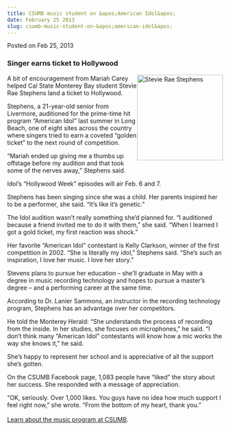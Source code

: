 ```yaml
---
title: CSUMB music student on &apos;American Idol&apos;
date: February 25 2013
slug: csumb-music-student-on-&apos;american-idol&apos;
---
```


  



<span class="date">Posted on Feb 25, 2013    </span>
<h3>Singer earns ticket to Hollywood</h3>
<p><img alt="Stevie Rae Stephens" src="https://news.csumb.edu/sites/default/files/65/attachments/news/images/stephens.jpg" style="width:200px; height:200px; float:right">A bit of
encouragement from Mariah Carey helped Cal State Monterey Bay
student Stevie Rae Stephens land a ticket to Hollywood.</img></p>
<p>Stephens, a 21-year-old senior from Livermore, auditioned for
the prime-time hit program &#x201C;American Idol&#x201D; last summer in Long
Beach, one of eight sites across the country where singers tried to
earn a coveted &#x201C;golden ticket&#x201D; to the next round of
competition.</p>
<p>&#x201C;Mariah ended up giving me a thumbs up offstage before my
audition and that took some of the nerves away,&#x201D; Stephens said.</p>
<p>Idol&#x2019;s &#x201C;Hollywood Week&#x201D; episodes will air Feb. 6 and 7.</p>
<p>Stephens has been singing since she was a child. Her parents
inspired her to be a performer, she said. &#x201C;It&#x2019;s like it&#x2019;s
genetic.&#x201D;</p>
<p>The Idol audition wasn&#x2019;t really something she&#x2019;d planned for. &#x201C;I
auditioned because a friend invited me to do it with them,&#x201D; she
said. &#x201C;When I learned I got a gold ticket, my first reaction was
shock.&#x201D;</p>
<p>Her favorite &#x201C;American Idol&#x201D; contestant is Kelly Clarkson,
winner of the first competition in 2002. &#x201C;She is literally my
idol,&#x201D; Stephens said. &#x201C;She&#x2019;s such an inspiration, I love her music.
I love her story.&#x201D;</p>
<p>Stevens plans to pursue her education &#x2013; she&#x2019;ll graduate in May
with a degree in music recording technology and hopes to pursue a
master&#x2019;s degree &#x2013; and a performing career at the same time.</p>
<p>According to Dr. Lanier Sammons, an instructor in the recording
technology program, Stephens has an advantage over her
competitors.</p>
<p>He told the Monterey Herald: &#x201C;She understands the process of
recording from the inside. In her studies, she focuses on
microphones,&#x201D; he said. &#x201C;I don&#x2019;t think many &#x201C;American Idol&#x201D;
contestants will know how a mic works the way she knows it,&#x201D; he
said.</p>
<p>She&#x2019;s happy to represent her school and is appreciative of all
the support she&#x2019;s gotten.</p>
<p>On the CSUMB Facebook page, 1,083 people have &#x201C;liked&#x201D; the story
about her success. She responded with a message of
appreciation.</p>
<p>&#x201C;OK, seriously. Over 1,000 likes. You guys have no idea how much
support I feel right now,&#x201D; she wrote. &#x201C;From the bottom of my heart,
thank you.&#x201D;<br>
<br>
<a href="https://csumb.edu/music" rel="nofollow">Learn about the
music program at CSUMB</a>.</br></br></p>





```
